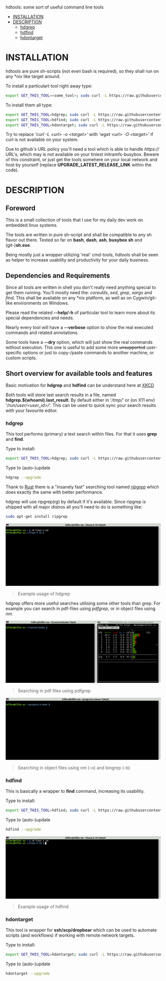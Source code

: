 hdtools: some sort of useful command line tools

- [INSTALLATION](#installation)
- [DESCRIPTION](#description)
    - [hdgrep](#hdgrep)
    - [hdfind](#hdfind)
    - [hdontarget](#hdontarget)


# INSTALLATION

hdtools are pure sh-scripts (not even bash is required), so they shall
run on any \*nix like target around.

To install a particulart tool right away type:

```sh
export GET_THIS_TOOL=<some_tool>; sudo curl -L https://raw.githubusercontent.com/dhilfer/hdtools/${GET_THIS_TOOL}-latest/${GET_THIS_TOOL} -o /usr/local/bin/${GET_THIS_TOOL}; sudo chmod a+rx /usr/local/bin/${GET_THIS_TOOL}; unset GET_THIS_TOOL;
```

To install them all type:

```sh
export GET_THIS_TOOL=hdgrep; sudo curl -L https://raw.githubusercontent.com/dhilfer/hdtools/${GET_THIS_TOOL}-latest/${GET_THIS_TOOL} -o /usr/local/bin/${GET_THIS_TOOL}; sudo chmod a+rx /usr/local/bin/${GET_THIS_TOOL}; unset GET_THIS_TOOL;
export GET_THIS_TOOL=hdfind; sudo curl -L https://raw.githubusercontent.com/dhilfer/hdtools/${GET_THIS_TOOL}-latest/${GET_THIS_TOOL} -o /usr/local/bin/${GET_THIS_TOOL}; sudo chmod a+rx /usr/local/bin/${GET_THIS_TOOL}; unset GET_THIS_TOOL;
export GET_THIS_TOOL=hdontarget; sudo curl -L https://raw.githubusercontent.com/dhilfer/hdtools/${GET_THIS_TOOL}-latest/${GET_THIS_TOOL} -o /usr/local/bin/${GET_THIS_TOOL}; sudo chmod a+rx /usr/local/bin/${GET_THIS_TOOL}; unset GET_THIS_TOOL;
```

Try to replace *'curl -L \<url> -o \<target>'* with *'wget \<url> -O \<target>'*
if curl is not available on your system.

Due to github's URL policy you'll need a tool which is able to handle
*https://* URL's, which may is not available on your tiniest
initramfs-busybox. Beware of this constraint, or just get the tools
somehere on your local network and host by yourself (replace
**UPGRADE_LATEST_RELEASE_LINK** within the code).


# DESCRIPTION

## Foreword

This is a small collection of tools that I use for my daily dev work on
embedded linux systems.

The tools are written in pure sh-script and shall be compatible to any
sh flavor out there.
Tested so far on  **bash**, **dash**, **ash**, **busybox sh** and
(git-)**sh.exe**.

Being mostly just a *wrapper* utilizing 'real' cmd-tools, *hdtools*
shall be seen as helper to increase usability and productivity for your
daily business.


## Dependencies and Requirements

Since all tools are written in shell you don't really need anything
special to get them running. You'll mostly need the: *coreutils*, *sed*,
*grep*, *xargs* and *find*. This shall be available on any \*nix
platform, as well as on Cygwin/git-like environments on Windows.

Please read the related **--help/-h** of particular tool to learn more
about its special dependencies and needs.

Nearly every tool will have a **--verbose** option to show the real
executed commands and related annotations.

Some tools have a **--dry** option, which will just show the real
commands without execution. This one is useful to add some more
~~unsupported~~ user-specific options or just to copy-/paste commands to
another machine, or custom scripts.

## Short overview for available tools and features

Basic motivation for **hdgrep** and **hdfind** can be understand here at [XKCD](https://xkcd.com/1168/)

Both tools will store last search results in a file, named
**hdgrep.$(whoami).last_result**. By default either in '*/tmp/*' or (on X11 env)
'*/run/user/<user_id>/*'. This can be used to quick sync your search
results with your favourite editor.

### hdgrep
This tool performs (primary) a text search within files. For that it
uses **grep** and **find**.

Type to install:

```sh
export GET_THIS_TOOL=hdgrep; sudo curl -L https://raw.githubusercontent.com/dhilfer/hdtools/${GET_THIS_TOOL}-latest/${GET_THIS_TOOL} -o /usr/local/bin/${GET_THIS_TOOL}; sudo chmod a+rx /usr/local/bin/${GET_THIS_TOOL}; unset GET_THIS_TOOL;
```

Type to (auto-)update
```sh
hdgrep --upgrade
```

Thank to [Rust](https://www.rust-lang.org/) there is a "insanely fast"
searching tool named *[ripgrep](https://github.com/BurntSushi/ripgrep/releases)*
which does exactly the same with better performance.

hdgrep will use ripgrep(*rg*) by default if it's available.
Since ripgrep is shipped with all major distros all you'll need to do is
something like:

```sh
sudo apt-get install ripgrep
```

![hdgrep_example](https://github.com/dhilfer/hdtools/blob/main/doc_assets/hdgrep_example.gif?raw=true)

> Example usage of hdgrep

hdgrep offers more useful searches utilising some other tools than grep.
For example you can search in pdf-files using *pdfgrep*, or in object
files using *nm*.

![hdgrep_pdf_example](https://github.com/dhilfer/hdtools/blob/main/doc_assets/hdgrep_pdf_example.gif?raw=true)

> Searching in pdf files using pdfgrep

![hdgrep_obj_bin_example](https://github.com/dhilfer/hdtools/blob/main/doc_assets/hdgrep_obj_bin_example.gif?raw=true)

> Searching in object files using nm (-o) and bingrep (-b)


### hdfind

This is basically a wrapper to **find** command, increasing its usability.

Type to install:

```sh
export GET_THIS_TOOL=hdfind; sudo curl -L https://raw.githubusercontent.com/dhilfer/hdtools/${GET_THIS_TOOL}-latest/${GET_THIS_TOOL} -o /usr/local/bin/${GET_THIS_TOOL}; sudo chmod a+rx /usr/local/bin/${GET_THIS_TOOL}; unset GET_THIS_TOOL;
```

Type to (auto-)update
```sh
hdfind --upgrade
```


![hdfind_example](https://github.com/dhilfer/hdtools/blob/main/doc_assets/hdfind_example.gif?raw=true)

> Example usage of hdfind

### hdontarget

This tool is wrapper for **ssh/scp/dropbear** which can be used to
automate scripts (and workflows) if working with remote network targets.

Type to install:

```sh
export GET_THIS_TOOL=hdontarget; sudo curl -L https://raw.githubusercontent.com/dhilfer/hdtools/${GET_THIS_TOOL}-latest/${GET_THIS_TOOL} -o /usr/local/bin/${GET_THIS_TOOL}; sudo chmod a+rx /usr/local/bin/${GET_THIS_TOOL}; unset GET_THIS_TOOL;
```

Type to (auto-)update
```sh
hdontarget --upgrade
```
